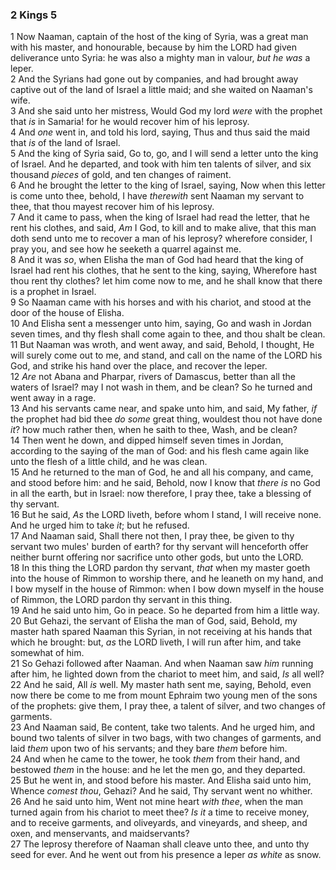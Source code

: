 ### 2 Kings 5

1 Now Naaman, captain of the host of the king of Syria, was a great man with his master, and honourable, because by him the LORD had given deliverance unto Syria: he was also a mighty man in valour, *but he was* a leper.  
2 And the Syrians had gone out by companies, and had brought away captive out of the land of Israel a little maid; and she waited on Naaman's wife.  
3 And she said unto her mistress, Would God my lord *were* with the prophet that *is* in Samaria! for he would recover him of his leprosy.  
4 And *one* went in, and told his lord, saying, Thus and thus said the maid that *is* of the land of Israel.  
5 And the king of Syria said, Go to, go, and I will send a letter unto the king of Israel. And he departed, and took with him ten talents of silver, and six thousand *pieces* of gold, and ten changes of raiment.  
6 And he brought the letter to the king of Israel, saying, Now when this letter is come unto thee, behold, I have *therewith* sent Naaman my servant to thee, that thou mayest recover him of his leprosy.  
7 And it came to pass, when the king of Israel had read the letter, that he rent his clothes, and said, *Am* I God, to kill and to make alive, that this man doth send unto me to recover a man of his leprosy? wherefore consider, I pray you, and see how he seeketh a quarrel against me.  
8 And it was *so*, when Elisha the man of God had heard that the king of Israel had rent his clothes, that he sent to the king, saying, Wherefore hast thou rent thy clothes? let him come now to me, and he shall know that there is a prophet in Israel.  
9 So Naaman came with his horses and with his chariot, and stood at the door of the house of Elisha.  
10 And Elisha sent a messenger unto him, saying, Go and wash in Jordan seven times, and thy flesh shall come again to thee, and thou shalt be clean.  
11 But Naaman was wroth, and went away, and said, Behold, I thought, He will surely come out to me, and stand, and call on the name of the LORD his God, and strike his hand over the place, and recover the leper.  
12 *Are* not Abana and Pharpar, rivers of Damascus, better than all the waters of Israel? may I not wash in them, and be clean? So he turned and went away in a rage.  
13 And his servants came near, and spake unto him, and said, My father, *if* the prophet had bid thee *do some* great thing, wouldest thou not have done *it*? how much rather then, when he saith to thee, Wash, and be clean?  
14 Then went he down, and dipped himself seven times in Jordan, according to the saying of the man of God: and his flesh came again like unto the flesh of a little child, and he was clean.  
15 And he returned to the man of God, he and all his company, and came, and stood before him: and he said, Behold, now I know that *there is* no God in all the earth, but in Israel: now therefore, I pray thee, take a blessing of thy servant.  
16 But he said, *As* the LORD liveth, before whom I stand, I will receive none. And he urged him to take *it*; but he refused.  
17 And Naaman said, Shall there not then, I pray thee, be given to thy servant two mules' burden of earth? for thy servant will henceforth offer neither burnt offering nor sacrifice unto other gods, but unto the LORD.  
18 In this thing the LORD pardon thy servant, *that* when my master goeth into the house of Rimmon to worship there, and he leaneth on my hand, and I bow myself in the house of Rimmon: when I bow down myself in the house of Rimmon, the LORD pardon thy servant in this thing.  
19 And he said unto him, Go in peace. So he departed from him a little way.  
20 But Gehazi, the servant of Elisha the man of God, said, Behold, my master hath spared Naaman this Syrian, in not receiving at his hands that which he brought: but, *as* the LORD liveth, I will run after him, and take somewhat of him.  
21 So Gehazi followed after Naaman. And when Naaman saw *him* running after him, he lighted down from the chariot to meet him, and said, *Is* all well?  
22 And he said, All *is* well. My master hath sent me, saying, Behold, even now there be come to me from mount Ephraim two young men of the sons of the prophets: give them, I pray thee, a talent of silver, and two changes of garments.  
23 And Naaman said, Be content, take two talents. And he urged him, and bound two talents of silver in two bags, with two changes of garments, and laid *them* upon two of his servants; and they bare *them* before him.  
24 And when he came to the tower, he took *them* from their hand, and bestowed *them* in the house: and he let the men go, and they departed.  
25 But he went in, and stood before his master. And Elisha said unto him, Whence *comest thou*, Gehazi? And he said, Thy servant went no whither.  
26 And he said unto him, Went not mine heart *with thee*, when the man turned again from his chariot to meet thee? *Is it* a time to receive money, and to receive garments, and oliveyards, and vineyards, and sheep, and oxen, and menservants, and maidservants?  
27 The leprosy therefore of Naaman shall cleave unto thee, and unto thy seed for ever. And he went out from his presence a leper *as white* as snow.  
